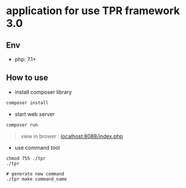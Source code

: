 # application for use TPR framework 3.0

## Env

* php: 7.1+

## How to use

* install composer library

```bash
composer install
```

* start web server

```bash
composer run
```

> view in brower : [localhost:8088/index.php](http://localhost:8088/index.php)

* use command tool

```shell
chmod 755 ./tpr
./tpr

# generate new command
./tpr make command_name
```
